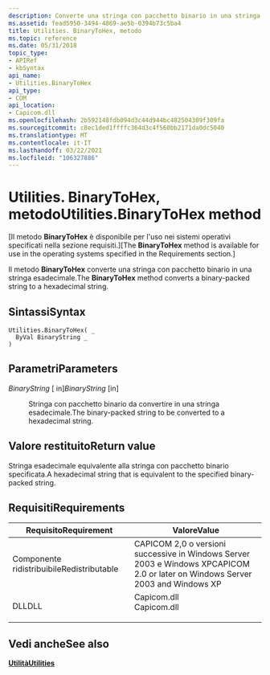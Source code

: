 ```yaml
---
description: Converte una stringa con pacchetto binario in una stringa esadecimale.
ms.assetid: fead5950-3494-4869-ae5b-0394b73c5ba4
title: Utilities. BinaryToHex, metodo
ms.topic: reference
ms.date: 05/31/2018
topic_type:
- APIRef
- kbSyntax
api_name:
- Utilities.BinaryToHex
api_type:
- COM
api_location:
- Capicom.dll
ms.openlocfilehash: 2b592148fdb094d3c44d944bc482504309f309fa
ms.sourcegitcommit: c8ec1ded1ffffc364d3c4f560bb2171da0dc5040
ms.translationtype: MT
ms.contentlocale: it-IT
ms.lasthandoff: 03/22/2021
ms.locfileid: "106327886"
---
```

# <a name="utilitiesbinarytohex-method"></a><span data-ttu-id="caa55-103">Utilities. BinaryToHex, metodo</span><span class="sxs-lookup"><span data-stu-id="caa55-103">Utilities.BinaryToHex method</span></span>

<span data-ttu-id="caa55-104">\[Il metodo **BinaryToHex** è disponibile per l'uso nei sistemi operativi specificati nella sezione requisiti.\]</span><span class="sxs-lookup"><span data-stu-id="caa55-104">\[The **BinaryToHex** method is available for use in the operating systems specified in the Requirements section.\]</span></span>

<span data-ttu-id="caa55-105">Il metodo **BinaryToHex** converte una stringa con pacchetto binario in una stringa esadecimale.</span><span class="sxs-lookup"><span data-stu-id="caa55-105">The **BinaryToHex** method converts a binary-packed string to a hexadecimal string.</span></span>

## <a name="syntax"></a><span data-ttu-id="caa55-106">Sintassi</span><span class="sxs-lookup"><span data-stu-id="caa55-106">Syntax</span></span>


```VB
Utilities.BinaryToHex( _
  ByVal BinaryString _
)
```



## <a name="parameters"></a><span data-ttu-id="caa55-107">Parametri</span><span class="sxs-lookup"><span data-stu-id="caa55-107">Parameters</span></span>

<dl> <dt>

<span data-ttu-id="caa55-108">*BinaryString* \[ in\]</span><span class="sxs-lookup"><span data-stu-id="caa55-108">*BinaryString* \[in\]</span></span>
</dt> <dd>

<span data-ttu-id="caa55-109">Stringa con pacchetto binario da convertire in una stringa esadecimale.</span><span class="sxs-lookup"><span data-stu-id="caa55-109">The binary-packed string to be converted to a hexadecimal string.</span></span>

</dd> </dl>

## <a name="return-value"></a><span data-ttu-id="caa55-110">Valore restituito</span><span class="sxs-lookup"><span data-stu-id="caa55-110">Return value</span></span>

<span data-ttu-id="caa55-111">Stringa esadecimale equivalente alla stringa con pacchetto binario specificata.</span><span class="sxs-lookup"><span data-stu-id="caa55-111">A hexadecimal string that is equivalent to the specified binary-packed string.</span></span>

## <a name="requirements"></a><span data-ttu-id="caa55-112">Requisiti</span><span class="sxs-lookup"><span data-stu-id="caa55-112">Requirements</span></span>



| <span data-ttu-id="caa55-113">Requisito</span><span class="sxs-lookup"><span data-stu-id="caa55-113">Requirement</span></span> | <span data-ttu-id="caa55-114">Valore</span><span class="sxs-lookup"><span data-stu-id="caa55-114">Value</span></span> |
|----------------------------|----------------------------------------------------------------------------------------|
| <span data-ttu-id="caa55-115">Componente ridistribuibile</span><span class="sxs-lookup"><span data-stu-id="caa55-115">Redistributable</span></span><br/> | <span data-ttu-id="caa55-116">CAPICOM 2,0 o versioni successive in Windows Server 2003 e Windows XP</span><span class="sxs-lookup"><span data-stu-id="caa55-116">CAPICOM 2.0 or later on Windows Server 2003 and Windows XP</span></span><br/>                  |
| <span data-ttu-id="caa55-117">DLL</span><span class="sxs-lookup"><span data-stu-id="caa55-117">DLL</span></span><br/>             | <dl> <span data-ttu-id="caa55-118"><dt>Capicom.dll</dt></span><span class="sxs-lookup"><span data-stu-id="caa55-118"><dt>Capicom.dll</dt></span></span> </dl> |



## <a name="see-also"></a><span data-ttu-id="caa55-119">Vedi anche</span><span class="sxs-lookup"><span data-stu-id="caa55-119">See also</span></span>

<dl> <dt>

[<span data-ttu-id="caa55-120">**Utilità**</span><span class="sxs-lookup"><span data-stu-id="caa55-120">**Utilities**</span></span>](utilities.md)
</dt> </dl>

 

 




